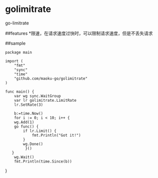 # golimitrate
go-limitrate

##features
*限速，在请求速度过快时，可以限制请求速度，但是不丢失请求

##sample


    package main

    import (
        "fmt"
        "sync"
        "time"
        "github.com/maoku-go/golimitrate"
    )

    func main() {
        var wg sync.WaitGroup
        var lr golimitrate.LimitRate
        lr.SetRate(3)
    
        b:=time.Now()
        for i := 0; i < 10; i++ {
        wg.Add(1)
        go func() {
            if lr.Limit() {
                fmt.Println("Got it!")
            }
            wg.Done()
             }()
       }
        wg.Wait()
        fmt.Println(time.Since(b))
}

